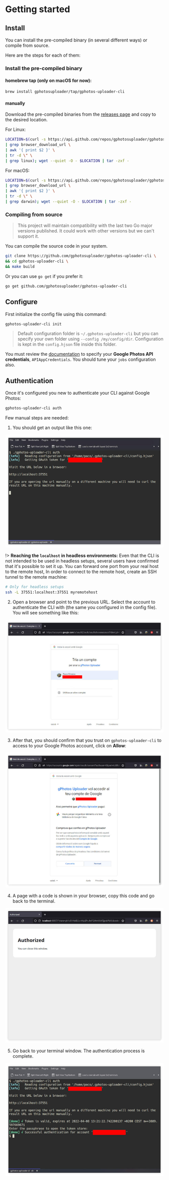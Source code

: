 # Getting started

## Install
You can install the pre-compiled binary (in several different ways) or compile from source.

Here are the steps for each of them:

### Install the pre-compiled binary

#### homebrew tap (only on macOS for now):
```bash
brew install gphotosuploader/tap/gphotos-uploader-cli
```

#### manually

Download the pre-compiled binaries from the [releases page](https://github.com/gphotosuploader/gphotos-uploader-cli/releases/latest) and copy to the desired location.

For Linux:
```bash
LOCATION=$(curl -s https://api.github.com/repos/gphotosuploader/gphotos-uploader-cli/releases/latest \
| grep browser_download_url \
| awk '{ print $2 }' \
| tr -d \" \
| grep linux); wget --quiet -O - $LOCATION | tar -zxf -
```

For macOS:
```bash
LOCATION=$(curl -s https://api.github.com/repos/gphotosuploader/gphotos-uploader-cli/releases/latest \
| grep browser_download_url \
| awk '{ print $2 }' \
| tr -d \" \
| grep darwin); wget --quiet -O - $LOCATION | tar -zxf -
```

### Compiling from source

> This project will maintain compatibility with the last two Go major versions published. It could work with other versions but we can't support it. 

You can compile the source code in your system.

```bash
git clone https://github.com/gphotosuploader/gphotos-uploader-cli \
&& cd gphotos-uploader-cli \
&& make build
```

Or you can use `go get` if you prefer it:

```bash
go get github.com/gphotosuploader/gphotos-uploader-cli
```

## Configure
First initialize the config file using this command:
```bash
gphotos-uploader-cli init
```

> Default configuration folder is `~/.gphotos-uploader-cli` but you can specify your own folder using `--config /my/config/dir`. Configuration is kept in the `config.hjson` file inside this folder.

You must review the [documentation](configuration.md) to specify your **Google Photos API credentials**, `APIAppCredentials`. You should tune your `jobs` configuration also.

## Authentication
Once it's configured you new to authenticate your CLI against Google Photos:
```bash 
gphotos-uploader-cli auth
```

Few manual steps are needed:

1. You should get an output like this one:

![Run gphotos-uploader-cli auth](images/run_gphotos_uploader_cli_with_auth.jpeg)

!> **Reaching the `localhost` in headless environments:** Even that the CLI is not intended to be used in headless setups, several users have confirmed that it's possible to set it up. You can forward one port from your real host to the remote host, In order to connect to the remote host, create an SSH tunnel to the remote machine:

```bash
# Only for headless setups
ssh -L 37551:localhost:37551 myremotehost
```

2. Open a browser and point to the previous URL. Select the account to authenticate the CLI with (the same you configured in the config file). You will see something like this:

![Google asking for Google account](images/select_google_account.jpeg) 

3. After that, you should confirm that you trust on `gphotos-uploader-cli` to access to your Google Photos account, click on **Allow**:

![Google ask you to verify gphotos-upload-cli](images/allow_gphotos_uploader_cli_to_access.jpeg)

4. A page with a code is shown in your browser, copy this code and go back to the terminal.

![Browser's steps are complete](images/you_can_close_the_browser.jpeg)

5. Go back to your terminal window. The authentication process is complete.

![Authentication is complete](images/authentication_is_complete.jpeg)